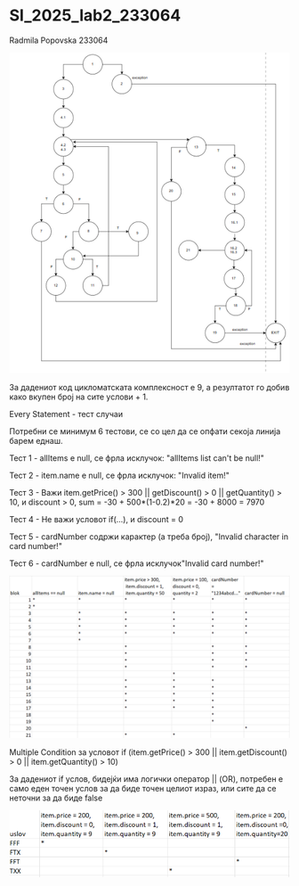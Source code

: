 # SI_2025_lab2_233064

Radmila Popovska 233064

![CFG](images/CFG.png)

За дадениот код цикломатската комплексност е 9, а резултатот го добив како вкупен број на сите услови + 1.

Every Statement - тест случаи

Потребни се минимум 6 тестови, се со цел да се опфати секоја линија барем еднаш.

Тест 1 - allItems е null, се фрла исклучок: "allItems list can't be null!"

Тест 2 - item.name е null, се фрла исклучок: "Invalid item!"

Тест 3 - Важи item.getPrice() > 300 || getDiscount() > 0 || getQuantity() > 10, и discount > 0, sum = -30 + 500*(1-0.2)*20 = -30 + 8000 = 7970

Тест 4 - Не важи условот if(...), и discount = 0

Тест 5 - cardNumber содржи карактер (а треба број), "Invalid character in card number!"

Тест 6 - cardNumber е null, се фрла исклучок"Invalid card number!"

![Every Statement](images/everyStatement.png)

Multiple Condition за условот if (item.getPrice() > 300 || item.getDiscount() > 0 || item.getQuantity() > 10)

За дадениот if услов, бидејќи има логички оператор || (OR), потребен е само еден точен услов за да биде точен целиот израз, или сите да се неточни за да биде false

![Multiple Condition](images/multipleCondition.png)
